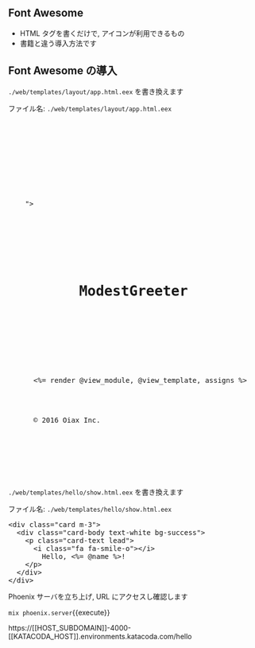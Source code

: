 ## Font Awesome

- HTML タグを書くだけで, アイコンが利用できるもの
- 書籍と違う導入方法です

## Font Awesome の導入

`./web/templates/layout/app.html.eex` を書き換えます

ファイル名: `./web/templates/layout/app.html.eex`

<pre class="file" data-filename="~/oiax/projects/modest_greeter/web/templates/layout/app.html.eex" data-target="replace">
<!DOCTYPE html>
<html lang="en">
  <head>
    <meta charset="utf-8">
    <meta http-equiv="X-UA-Compatible" content="IE=edge">
    <meta name="viewport" content="width=device-width, initial-scale=1">
    <meta name="description" content="">
    <meta name="author" content="">

    <title>ModestGreeter (<%= @name %>)</title>
    <link rel="stylesheet" href="<%= static_path(@conn, "/css/app.css") %>">
    <link rel="stylesheet" href="https://maxcdn.bootstrapcdn.com/font-awesome/4.7.0/css/font-awesome.min.css">
  </head>

  <body>
    <header>
      <h1>ModestGreeter</h1>
    </header>
    <main>
      <%= render @view_module, @view_template, assigns %>
    </main>
    <footer>
      © 2016 Oiax Inc.
    </footer>
    <script src="<%= static_path(@conn, "/js/app.js") %>"></script>
  </body>
</html>

</pre>


`./web/templates/hello/show.html.eex` を書き換えます

ファイル名: `./web/templates/hello/show.html.eex`

<pre class="file" data-filename="~/oiax/projects/modest_greeter/web/templates/hello/show.html.eex" data-target="replace">
&lt;div class="card m-3"&gt;
  &lt;div class="card-body text-white bg-success"&gt;
    &lt;p class="card-text lead"&gt;
      &lt;i class="fa fa-smile-o"&gt;&lt;/i&gt;
        Hello, &lt;%= @name %&gt;!
    &lt;/p&gt;
  &lt;/div&gt;
&lt;/div&gt;
</pre>

Phoenix サーバを立ち上げ, URL にアクセスし確認します

`mix phoenix.server`{{execute}}

https://[[HOST_SUBDOMAIN]]-4000-[[KATACODA_HOST]].environments.katacoda.com/hello
